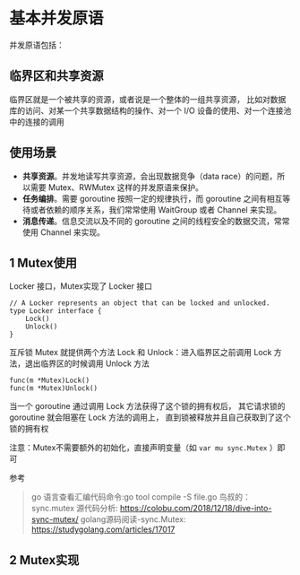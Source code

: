 # 基本并发原语
并发原语包括：

## 临界区和共享资源
临界区就是一个被共享的资源，或者说是一个整体的一组共享资源，
比如对数据库的访问、对某一个共享数据结构的操作、对一个 I/O 设备的使用、对一个连接池中的连接的调用

## 使用场景
- **共享资源**。并发地读写共享资源，会出现数据竞争（data race）的问题，所以需要 Mutex、RWMutex 这样的并发原语来保护。
- **任务编排**。需要 goroutine 按照一定的规律执行，而 goroutine 之间有相互等待或者依赖的顺序关系，我们常常使用 WaitGroup 或者 Channel 来实现。
- **消息传递**。信息交流以及不同的 goroutine 之间的线程安全的数据交流，常常使用 Channel 来实现。

## 1 Mutex使用
Locker 接口，Mutex实现了 Locker 接口
```
// A Locker represents an object that can be locked and unlocked.
type Locker interface {
	Lock()
	Unlock()
}
```
互斥锁 Mutex 就提供两个方法 Lock 和 Unlock：进入临界区之前调用 Lock 方法，退出临界区的时候调用 Unlock 方法
```
func(m *Mutex)Lock()
func(m *Mutex)Unlock()
```
   
当一个 goroutine 通过调用 Lock 方法获得了这个锁的拥有权后， 其它请求锁的 goroutine 就会阻塞在 Lock 方法的调用上，
直到锁被释放并且自己获取到了这个锁的拥有权

注意：Mutex不需要额外的初始化，直接声明变量（如 `var mu sync.Mutex` ）即可


参考
> go 语言查看汇编代码命令:go tool compile -S file.go
> 鸟叔的：sync.mutex 源代码分析: https://colobu.com/2018/12/18/dive-into-sync-mutex/
> golang源码阅读-sync.Mutex: https://studygolang.com/articles/17017 

## 2 Mutex实现
